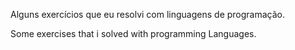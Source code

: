 Alguns exercícios que eu resolvi com linguagens de programação. 

Some exercises that i solved with programming Languages.
